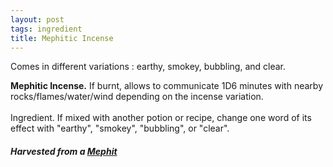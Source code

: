 ```yaml
---
layout: post
tags: ingredient
title: Mephitic Incense
---
```


Comes in different variations : earthy, smokey, bubbling, and clear.

<span class="alchemy">**Mephitic Incense.** If burnt, allows to communicate 1D6 minutes with nearby rocks/flames/water/wind depending on the incense variation. <br><br>Ingredient. If mixed with another potion or recipe, change one word of its effect with "earthy", "smokey", "bubbling", or "clear".</span>

##### Harvested from a [Mephit](/monsters/mephit-fire)
